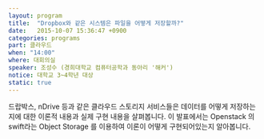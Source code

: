 ```yaml
---
layout: program
title:  "Dropbox와 같은 시스템은 파일을 어떻게 저장할까?"
date:   2015-10-07 15:36:47 +0900
categories: programs
part: 클라우드
when: "14:00"
where: 대회의실
speaker: 조성수 (경희대학교 컴퓨터공학과 동아리 '해커')
notice: 대학교 3~4학년 대상
static: true
---
```

드랍박스, nDrive 등과 같은 클라우드 스토리지 서비스들은 데이터를 어떻게 저장하는지에 대한 이론적 내용과 실제 구현 내용을 살펴봅니다. 이 발표에서는 Openstack 의 swift라는 Object Storage 를 이용하여 이론이 어떻게 구현되어있는지 알아봅니다.
